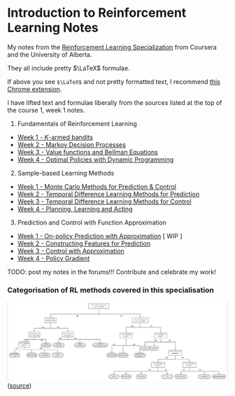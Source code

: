 # Introduction to Reinforcement Learning Notes

My notes from the [Reinforcement Learning Specialization](https://www.coursera.org/specializations/reinforcement-learning) from Coursera and the University of Alberta.

They all include pretty $\LaTeX$ formulae.

If above you see `$\LaTeX$` and not pretty formatted text, I recommend [this Chrome extension](https://chrome.google.com/webstore/detail/tex-all-the-things/cbimabofgmfdkicghcadidpemeenbffn/details).

I have lifted text and formulae liberally from the sources listed at the top of the course 1, week 1 notes.

1. Fundamentals of Reinforcement Learning
  * [Week 1 - $K$-armed bandits](01-Fundamentals/notes/wk1.md)
  * [Week 2 - Markov Decision Processes](01-Fundamentals/notes/wk2.md)
  * [Week 3 - Value functions and Bellman Equations](01-Fundamentals/notes/wk3.md)
  * [Week 4 - Optimal Policies with Dynamic Programming](01-Fundamentals/notes/wk4.md)

2. Sample-based Learning Methods
  * [Week 1 - Monte Carlo Methods for Prediction & Control](02-Sample-based-methods/notes/wk1.md)
  * [Week 2 - Temporal Difference Learning Methods for Prediction](02-Sample-based-methods/notes/wk2.md)
  * [Week 3 - Temporal Difference Learning Methods for Control](02-Sample-based-methods/notes/wk3.md)
  * [Week 4 - Planning, Learning and Acting](02-Sample-based-methods/notes/wk4.md)

3. Prediction and Control with Function Approximation
 * [Week 1 - On-policy Prediction with Approximation](03-Function-approximation/wk1.md) [ WIP ]
 * [Week 2 - Constructing Features for Prediction](03-Function-approximation/wk2.md)
 * [Week 3 - Control with Approximation](03-Function-approximation/wk3.md)
 * [Week 4 - Policy Gradient](03-Function-approximation/wk4.md)

TODO:  post my notes in the forums!!! Contribute and celebrate my work!

### Categorisation of RL methods covered in this specialisation
![RL-methods-covered-by-course.jpg](RL-methods-covered-by-course.jpg)
([source](https://github.com/sh2439/RL-Coursera))

